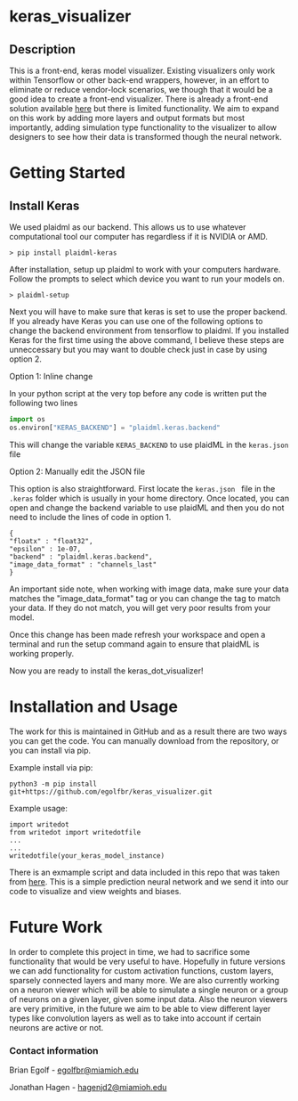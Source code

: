 # keras_visualizer
## Description
This is a front-end, keras model visualizer. Existing visualizers only work within Tensorflow or other back-end wrappers, however, in an effort
to eliminate or reduce vendor-lock scenarios, we though that it would be a good idea to create a front-end visualizer. There is already a front-end
solution available [here](https://github.com/lordmahyar/keras-visualizer) but there is limited functionality. We aim to expand on this work by adding
more layers and output formats but most importantly, adding simulation type functionality to the visualizer to allow designers to see how their data 
is transformed though the neural network. 

# Getting Started
## Install Keras
We used plaidml as our backend. This allows us to use whatever computational tool our computer has regardless if it is NVIDIA or AMD. 
```
> pip install plaidml-keras
```
After installation, setup up plaidml to work with your computers hardware. Follow the prompts to select which device you want to run your models on. 
```
> plaidml-setup
```

Next you will have to make sure that keras is set to use the proper backend. If you already have Keras you can use one of the following options to change the backend environment from tensorflow to plaidml. If you installed Keras for the first time using the above command, I believe these steps are unneccessary but you may want to double check just in case by using option 2. 

Option 1: Inline change

In your python script at the very top before any code is written put the following two lines 
```python
import os
os.environ["KERAS_BACKEND"] = "plaidml.keras.backend"
```
This will change the variable ```KERAS_BACKEND``` to use plaidML in the ```keras.json``` file

Option 2: Manually edit the JSON file 

This option is also straightforward. First locate the ```keras.json ``` file in the ```.keras``` folder which is usually in your home directory. Once located, you can open and change the backend variable to use plaidML and then you do not need to include the lines of code in option 1. 
```
{
"floatx" : "float32",
"epsilon" : 1e-07,
"backend" : "plaidml.keras.backend",
"image_data_format" : "channels_last"
}
```
An important side note, when working with image data, make sure your data matches the "image_data_format" tag or you can change the tag to match your data. If they do not match, you will get very poor results from your model. 

Once this change has been made refresh your workspace and open a terminal and run the setup command again to ensure that plaidML is working properly.

Now you are ready to install the keras_dot_visualizer!

# Installation and Usage
The work for this is maintained in GitHub and as a result there are two ways you can get the code. You can manually download from the repository, or you can install via pip. 

Example install via pip:
```
python3 -m pip install git+https://github.com/egolfbr/keras_visualizer.git
```

Example usage: 
```
import writedot
from writedot import writedotfile
...
...
writedotfile(your_keras_model_instance)
```
There is an exmample script and data included in this repo that was taken from [here](https://towardsdatascience.com/building-our-first-neural-network-in-keras-bdc8abbc17f5). This is a simple prediction neural network and we send it into our code to visualize and view weights and biases. 

# Future Work
In order to complete this project in time, we had to sacrifice some functionality that would be very useful to have. Hopefully in future versions we can add functionality for custom activation functions, custom layers, sparsely connected layers and many more. We are also currently working on a neuron viewer which will be able to simulate a single neuron or a group of neurons on a given layer, given some input data. Also the neuron viewers are very primitive, in the future we aim to be able to view different layer types like convolution layers as well as to take into account if certain neurons are active or not.

### Contact information
Brian Egolf - egolfbr@miamioh.edu 

Jonathan Hagen - hagenjd2@miamioh.edu
